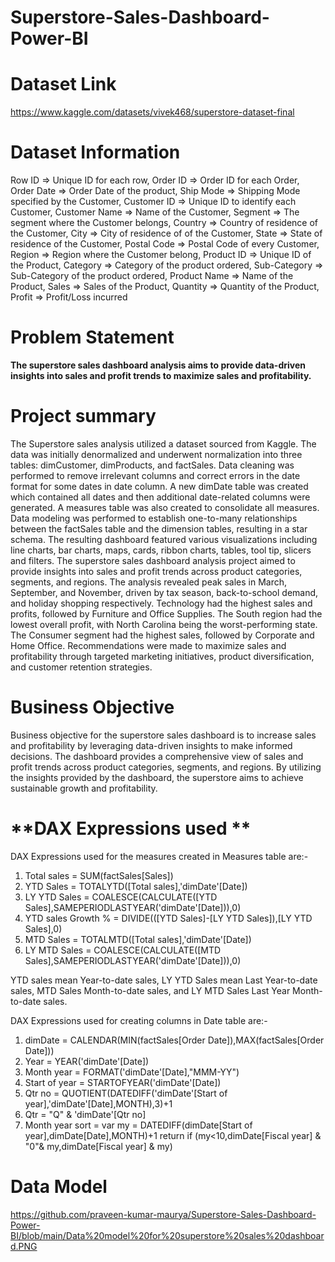 # Superstore-Sales-Dashboard-Power-BI

# **Dataset Link**
https://www.kaggle.com/datasets/vivek468/superstore-dataset-final

# **Dataset Information**
Row ID => Unique ID for each row,
Order ID => Order ID for each Order,
Order Date => Order Date of the product,
Ship Mode => Shipping Mode specified by the Customer,
Customer ID => Unique ID to identify each Customer,
Customer Name => Name of the Customer,
Segment => The segment where the Customer belongs,
Country => Country of residence of the Customer,
City => City of residence of of the Customer,
State => State of residence of the Customer,
Postal Code => Postal Code of every Customer,
Region => Region where the Customer belong,
Product ID => Unique ID of the Product,
Category => Category of the product ordered,
Sub-Category => Sub-Category of the product ordered,
Product Name => Name of the Product,
Sales => Sales of the Product,
Quantity => Quantity of the Product,
Profit => Profit/Loss incurred

# **Problem Statement**

**The superstore sales dashboard analysis aims to provide data-driven insights into sales and profit trends to maximize sales and profitability.**

# **Project summary**

The Superstore sales analysis utilized a dataset sourced from Kaggle. The data was initially denormalized and underwent normalization into three tables: dimCustomer, dimProducts, and factSales. Data cleaning was performed to remove irrelevant columns and correct errors in the date format for some dates in date column. A new dimDate table was created which contained all dates and then additional date-related columns were generated. A measures table was also created to consolidate all measures. Data modeling was performed to establish one-to-many relationships between the factSales table and the dimension tables, resulting in a star schema. The resulting dashboard featured various visualizations including line charts, bar charts, maps, cards, ribbon charts, tables, tool tip, slicers and filters. The superstore sales dashboard analysis project aimed to provide insights into sales and profit trends across product categories, segments, and regions. The analysis revealed peak sales in March, September, and November, driven by tax season, back-to-school demand, and holiday shopping respectively. Technology had the highest sales and profits, followed by Furniture and Office Supplies. The South region had the lowest overall profit, with North Carolina being the worst-performing state. The Consumer segment had the highest sales, followed by Corporate and Home Office. Recommendations were made to maximize sales and profitability through targeted marketing initiatives, product diversification, and customer retention strategies.

# **Business Objective**

Business objective for the superstore sales dashboard is to increase sales and profitability by leveraging data-driven insights to make informed decisions. The dashboard provides a comprehensive view of sales and profit trends across product categories, segments, and regions. By utilizing the insights provided by the dashboard, the superstore aims to achieve sustainable growth and profitability.

# **DAX Expressions used **

DAX Expressions used for the measures created in Measures table are:- 

1. Total sales = SUM(factSales[Sales])
2. YTD Sales = TOTALYTD([Total sales],'dimDate'[Date])
3. LY YTD Sales = COALESCE(CALCULATE([YTD Sales],SAMEPERIODLASTYEAR('dimDate'[Date])),0)
4. YTD sales Growth % = DIVIDE(([YTD Sales]-[LY YTD Sales]),[LY YTD Sales],0)
5. MTD Sales = TOTALMTD([Total sales],'dimDate'[Date])
6. LY MTD Sales = COALESCE(CALCULATE([MTD Sales],SAMEPERIODLASTYEAR('dimDate'[Date])),0)

YTD sales mean Year-to-date sales, LY YTD Sales mean Last Year-to-date sales, MTD Sales Month-to-date sales, and LY MTD Sales Last Year Month-to-date sales.


DAX Expressions used for creating columns in Date table are:- 

1. dimDate = CALENDAR(MIN(factSales[Order Date]),MAX(factSales[Order Date]))
2. Year = YEAR('dimDate'[Date])
3. Month year = FORMAT('dimDate'[Date],"MMM-YY")
4. Start of year = STARTOFYEAR('dimDate'[Date])
5. Qtr no = QUOTIENT(DATEDIFF('dimDate'[Start of year],'dimDate'[Date],MONTH),3)+1
6. Qtr = "Q" & 'dimDate'[Qtr no]
7. Month year sort = 
   var my = DATEDIFF(dimDate[Start of year],dimDate[Date],MONTH)+1
   return
   if (my<10,dimDate[Fiscal year] & "0"& my,dimDate[Fiscal year] & my)

# **Data Model**
https://github.com/praveen-kumar-maurya/Superstore-Sales-Dashboard-Power-BI/blob/main/Data%20model%20for%20superstore%20sales%20dashboard.PNG
